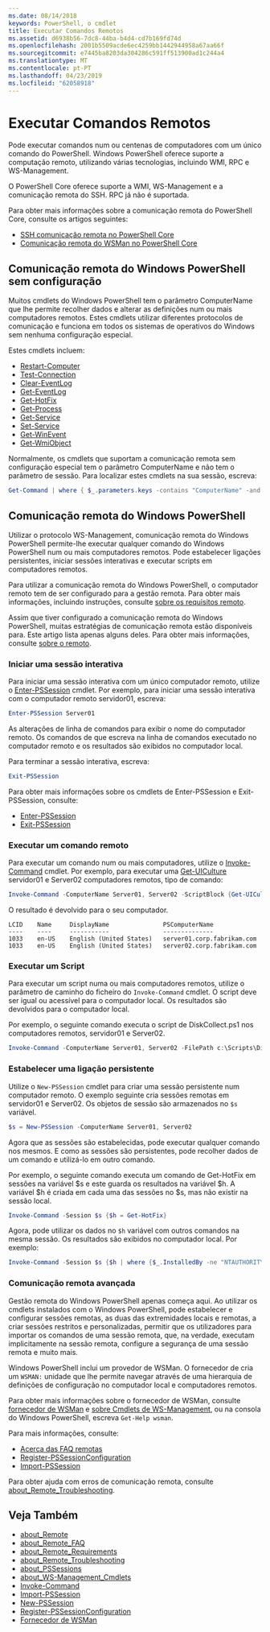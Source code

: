 ```yaml
---
ms.date: 08/14/2018
keywords: PowerShell, o cmdlet
title: Executar Comandos Remotos
ms.assetid: d6938b56-7dc8-44ba-b4d4-cd7b169fd74d
ms.openlocfilehash: 2001b5509acde6ec4259bb1442944958a67aa66f
ms.sourcegitcommit: e7445ba8203da304286c591ff513900ad1c244a4
ms.translationtype: MT
ms.contentlocale: pt-PT
ms.lasthandoff: 04/23/2019
ms.locfileid: "62058918"
---
```

# <a name="running-remote-commands"></a>Executar Comandos Remotos

Pode executar comandos num ou centenas de computadores com um único comando do PowerShell. Windows PowerShell oferece suporte a computação remoto, utilizando várias tecnologias, incluindo WMI, RPC e WS-Management.

O PowerShell Core oferece suporte a WMI, WS-Management e a comunicação remota do SSH. RPC já não é suportada.

Para obter mais informações sobre a comunicação remota do PowerShell Core, consulte os artigos seguintes:

- [SSH comunicação remota no PowerShell Core][ssh-remoting]
- [Comunicação remota do WSMan no PowerShell Core][wsman-remoting]

## <a name="windows-powershell-remoting-without-configuration"></a>Comunicação remota do Windows PowerShell sem configuração

Muitos cmdlets do Windows PowerShell tem o parâmetro ComputerName que lhe permite recolher dados e alterar as definições num ou mais computadores remotos. Estes cmdlets utilizar diferentes protocolos de comunicação e funciona em todos os sistemas de operativos do Windows sem nenhuma configuração especial.

Estes cmdlets incluem:

- [Restart-Computer](/powershell/module/microsoft.powershell.management/restart-computer)
- [Test-Connection](/powershell/module/microsoft.powershell.management/test-connection)
- [Clear-EventLog](/powershell/module/microsoft.powershell.management/clear-eventlog)
- [Get-EventLog](/powershell/module/microsoft.powershell.management/get-eventlog)
- [Get-HotFix](/powershell/module/microsoft.powershell.management/get-hotfix)
- [Get-Process](/powershell/module/microsoft.powershell.management/get-process)
- [Get-Service](/powershell/module/microsoft.powershell.management/get-service)
- [Set-Service](/powershell/module/microsoft.powershell.management/set-service)
- [Get-WinEvent](/powershell/module/microsoft.powershell.diagnostics/get-winevent)
- [Get-WmiObject](/powershell/module/microsoft.powershell.management/get-wmiobject)

Normalmente, os cmdlets que suportam a comunicação remota sem configuração especial tem o parâmetro ComputerName e não tem o parâmetro de sessão. Para localizar estes cmdlets na sua sessão, escreva:

```powershell
Get-Command | where { $_.parameters.keys -contains "ComputerName" -and $_.parameters.keys -notcontains "Session"}
```

## <a name="windows-powershell-remoting"></a>Comunicação remota do Windows PowerShell

Utilizar o protocolo WS-Management, comunicação remota do Windows PowerShell permite-lhe executar qualquer comando do Windows PowerShell num ou mais computadores remotos. Pode estabelecer ligações persistentes, iniciar sessões interativas e executar scripts em computadores remotos.

Para utilizar a comunicação remota do Windows PowerShell, o computador remoto tem de ser configurado para a gestão remota.
Para obter mais informações, incluindo instruções, consulte [sobre os requisitos remoto](/powershell/module/microsoft.powershell.core/about/about_remote_requirements).

Assim que tiver configurado a comunicação remota do Windows PowerShell, muitas estratégias de comunicação remota estão disponíveis para.
Este artigo lista apenas alguns deles. Para obter mais informações, consulte [sobre o remoto](/powershell/module/microsoft.powershell.core/about/about_remote).

### <a name="start-an-interactive-session"></a>Iniciar uma sessão interativa

Para iniciar uma sessão interativa com um único computador remoto, utilize o [Enter-PSSession](/powershell/module/microsoft.powershell.core/enter-pssession) cmdlet.
Por exemplo, para iniciar uma sessão interativa com o computador remoto servidor01, escreva:

```powershell
Enter-PSSession Server01
```

As alterações de linha de comandos para exibir o nome do computador remoto. Os comandos de que escreva na linha de comandos executado no computador remoto e os resultados são exibidos no computador local.

Para terminar a sessão interativa, escreva:

```powershell
Exit-PSSession
```

Para obter mais informações sobre os cmdlets de Enter-PSSession e Exit-PSSession, consulte:

- [Enter-PSSession](/powershell/module/microsoft.powershell.core/enter-pssession)
- [Exit-PSSession](/powershell/module/microsoft.powershell.core/exit-pssession)

### <a name="run-a-remote-command"></a>Executar um comando remoto

Para executar um comando num ou mais computadores, utilize o [Invoke-Command](/powershell/module/microsoft.powershell.core/invoke-command) cmdlet. Por exemplo, para executar uma [Get-UICulture](/powershell/module/microsoft.powershell.utility/get-uiculture) servidor01 e Server02 computadores remotos, tipo de comando:

```powershell
Invoke-Command -ComputerName Server01, Server02 -ScriptBlock {Get-UICulture}
```

O resultado é devolvido para o seu computador.

```output
LCID    Name     DisplayName               PSComputerName
----    ----     -----------               --------------
1033    en-US    English (United States)   server01.corp.fabrikam.com
1033    en-US    English (United States)   server02.corp.fabrikam.com
```

### <a name="run-a-script"></a>Executar um Script

Para executar um script numa ou mais computadores remotos, utilize o parâmetro de caminho do ficheiro do `Invoke-Command` cmdlet. O script deve ser igual ou acessível para o computador local. Os resultados são devolvidos para o computador local.

Por exemplo, o seguinte comando executa o script de DiskCollect.ps1 nos computadores remotos, servidor01 e Server02.

```powershell
Invoke-Command -ComputerName Server01, Server02 -FilePath c:\Scripts\DiskCollect.ps1
```

### <a name="establish-a-persistent-connection"></a>Estabelecer uma ligação persistente

Utilize o `New-PSSession` cmdlet para criar uma sessão persistente num computador remoto. O exemplo seguinte cria sessões remotas em servidor01 e Server02. Os objetos de sessão são armazenados no `$s` variável.

```powershell
$s = New-PSSession -ComputerName Server01, Server02
```

Agora que as sessões são estabelecidas, pode executar qualquer comando nos mesmos. E como as sessões são persistentes, pode recolher dados de um comando e utilizá-lo em outro comando.

Por exemplo, o seguinte comando executa um comando de Get-HotFix em sessões na variável $s e este guarda os resultados na variável $h. A variável $h é criada em cada uma das sessões no $s, mas não existir na sessão local.

```powershell
Invoke-Command -Session $s {$h = Get-HotFix}
```

Agora, pode utilizar os dados no `$h` variável com outros comandos na mesma sessão. Os resultados são exibidos no computador local. Por exemplo:

```powershell
Invoke-Command -Session $s {$h | where {$_.InstalledBy -ne "NTAUTHORITY\SYSTEM"}}
```

### <a name="advanced-remoting"></a>Comunicação remota avançada

Gestão remota do Windows PowerShell apenas começa aqui. Ao utilizar os cmdlets instalados com o Windows PowerShell, pode estabelecer e configurar sessões remotas, as duas das extremidades locais e remotas, a criar sessões restritos e personalizadas, permitir que os utilizadores para importar os comandos de uma sessão remota, que, na verdade, executam implicitamente na sessão remota, configure a segurança de uma sessão remota e muito mais.

Windows PowerShell inclui um provedor de WSMan. O fornecedor de cria um `WSMAN:` unidade que lhe permite navegar através de uma hierarquia de definições de configuração no computador local e computadores remotos.

Para obter mais informações sobre o fornecedor de WSMan, consulte [fornecedor de WSMan](https://technet.microsoft.com/library/dd819476.aspx) e [sobre Cmdlets de WS-Management](/powershell/module/microsoft.powershell.core/about/about_ws-management_cmdlets), ou na consola do Windows PowerShell, escreva `Get-Help wsman`.

Para mais informações, consulte:

- [Acerca das FAQ remotas](https://technet.microsoft.com/library/dd315359.aspx)
- [Register-PSSessionConfiguration](https://go.microsoft.com/fwlink/?LinkId=821508)
- [Import-PSSession](https://go.microsoft.com/fwlink/?LinkId=821821)

Para obter ajuda com erros de comunicação remota, consulte [about_Remote_Troubleshooting](https://technet.microsoft.com/library/dd347642.aspx).

## <a name="see-also"></a>Veja Também

- [about_Remote](https://technet.microsoft.com/library/9b4a5c87-9162-4adf-bdfe-fbc80b9b8970)
- [about_Remote_FAQ](https://technet.microsoft.com/library/e23702fd-9415-4a98-9975-390a4d3adc42)
- [about_Remote_Requirements](https://technet.microsoft.com/library/da213949-134c-4741-b307-81f4492ba1bd)
- [about_Remote_Troubleshooting](https://technet.microsoft.com/library/2f890148-8578-49ed-85ea-79a489dd6317)
- [about_PSSessions](https://technet.microsoft.com/library/7a9b4e0e-fa1b-47b0-92f6-6e2995d70acb)
- [about_WS-Management_Cmdlets](https://technet.microsoft.com/library/6ed3370a-ea10-45a5-9493-696aeace27ed)
- [Invoke-Command](/powershell/module/microsoft.powershell.core/invoke-command)
- [Import-PSSession](https://go.microsoft.com/fwlink/?LinkId=821821)
- [New-PSSession](https://go.microsoft.com/fwlink/?LinkId=821498)
- [Register-PSSessionConfiguration](https://go.microsoft.com/fwlink/?LinkId=821508)
- [Fornecedor de WSMan](https://technet.microsoft.com/library/66fe1241-e08f-49ca-832f-a84c33ca8735)

[wsman-remoting]: WSMan-Remoting-in-PowerShell-Core.md
[ssh-remoting]: SSH-Remoting-in-PowerShell-Core.md